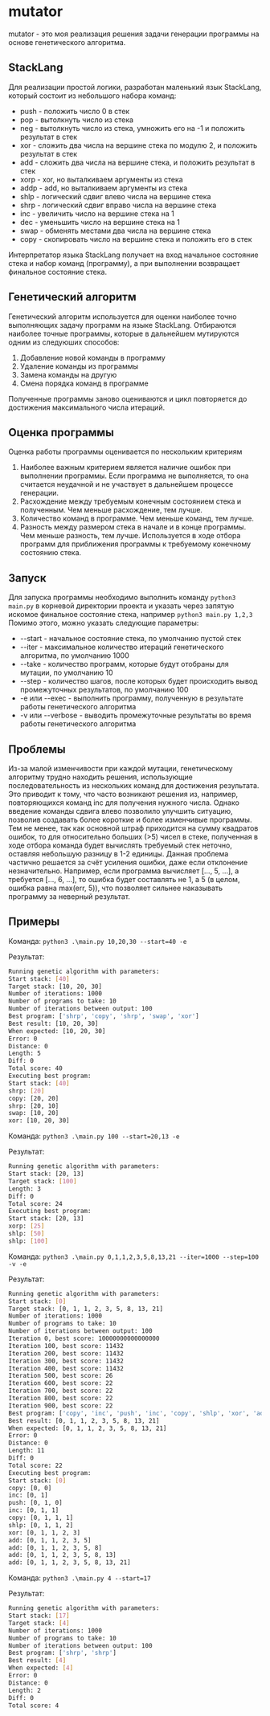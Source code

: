 # mutator
mutator - это моя реализация решения задачи генерации программы на основе генетического алгоритма.

## StackLang
Для реализации простой логики, разработан маленький язык StackLang, который состоит из небольшого набора команд:

- push - положить число 0 в стек
- pop - вытолкнуть число из стека
- neg - вытолкнуть число из стека, умножить его на -1 и положить результат в стек
- xor - сложить два числа на вершине стека по модулю 2, и положить результат в стек
- add - сложить два числа на вершине стека, и положить результат в стек
- xorp - xor, но выталкиваем аргументы из стека
- addp - add, но выталкиваем аргументы из стека
- shlp - логический сдвиг влево числа на вершине стека
- shrp - логический сдвиг вправо числа на вершине стека
- inc - увеличить число на вершине стека на 1
- dec - уменьшить число на вершине стека на 1
- swap - обменять местами два числа на вершине стека
- copy - скопировать число на вершине стека и положить его в стек

Интерпретатор языка StackLang получает на вход начальное состояние стека и набор команд (программу), а при выполнении возвращает финальное состояние стека.

## Генетический алгоритм
Генетический алгоритм используется для оценки наиболее точно выполняющих задачу программ на языке StackLang.
Отбираются наиболее точные программы, которые в дальнейшем мутируются одним из следуюших способов:

1. Добавление новой команды в программу
2. Удаление команды из программы
3. Замена команды на другую
4. Смена порядка команд в программе

Полученные программы заново оцениваются и цикл повторяется до достижения максимального числа итераций.

## Оценка программы
Оценка работы программы оценивается по нескольким критериям

1. Наиболее важным критерием является наличие ошибок при выполнении программы. Если программа не выполняется, то она считается неудачной и не участвует в дальнейшем процессе генерации.
2. Расхождение между требуемым конечным состоянием стека и полученным. Чем меньше расхождение, тем лучше.
3. Количество команд в программе. Чем меньше команд, тем лучше.
4. Разность между размером стека в начале и в конце программы. Чем меньше разность, тем лучше. Используется в ходе отбора программ для приближения программы к требуемому конечному состоянию стека.

## Запуск
Для запуска программы необходимо выполнить команду `python3 main.py` в корневой директории проекта и указать через запятую искомое финальное состояние стека, например `python3 main.py 1,2,3`
Помимо этого, можно указать следующие параметры:

- --start - начальное состояние стека, по умолчанию пустой стек
- --iter - максимальное количество итераций генетического алгоритма, по умолчанию 1000
- --take - количество программ, которые будут отобраны для мутации, по умолчанию 10
- --step - количество шагов, после которых будет происходить вывод промежуточных результатов, по умолчанию 100
- -e или --exec - выполнить программу, полученную в результате работы генетического алгоритма
- -v или --verbose - выводить промежуточные результаты во время работы генетического алгоритма

## Проблемы
Из-за малой изменчивости при каждой мутации, генетическому алгоритму трудно находить решения, использующие последовательность из нескольких команд для достижения результата.
Это приводит к тому, что часто возникают решения из, например, повторяющихся команд inc для получения нужного числа. Однако введение команды сдвига влево позволило улучшить ситуацию, позволив создавать более короткие и более изменчивые программы.
Тем не менее, так как основной штраф приходится на сумму квадратов ошибок, то для относительно больших (>5) чисел в стеке, полученная в ходе отбора команда будет вычислять требуемый стек неточно, оставляя небольшую разницу в 1-2 единицы.
Данная проблема частично решается за счёт усиления ошибки, даже если отклонение незначительно.
Например, если программа вычисляет [..., 5, ...], а требуется [..., 6, ...], то ошибка будет составлять не 1, а 5 (в целом, ошибка равна max(err, 5)), что позволяет сильнее наказывать программу за неверный результат.

## Примеры
Команда: `python3 .\main.py 10,20,30 --start=40 -e`

Результат:
```bash
Running genetic algorithm with parameters:
Start stack: [40]
Target stack: [10, 20, 30]
Number of iterations: 1000
Number of programs to take: 10
Number of iterations between output: 100
Best program: ['shrp', 'copy', 'shrp', 'swap', 'xor']
Best result: [10, 20, 30]
When expected: [10, 20, 30]
Error: 0
Distance: 0
Length: 5
Diff: 0
Total score: 40
Executing best program:
Start stack: [40]
shrp: [20]
copy: [20, 20]
shrp: [20, 10]
swap: [10, 20]
xor: [10, 20, 30]
```

Команда: `python3 .\main.py 100 --start=20,13 -e`

Результат:
```bash
Running genetic algorithm with parameters:
Start stack: [20, 13]
Target stack: [100]
Length: 3
Diff: 0
Total score: 24
Executing best program:
Start stack: [20, 13]
xorp: [25]
shlp: [50]
shlp: [100]
```

Команда: `python3 .\main.py 0,1,1,2,3,5,8,13,21 --iter=1000 --step=100 -v -e`

Результат:
```bash
Running genetic algorithm with parameters:
Start stack: [0]
Target stack: [0, 1, 1, 2, 3, 5, 8, 13, 21]
Number of iterations: 1000
Number of programs to take: 10
Number of iterations between output: 100
Iteration 0, best score: 10000000000000000
Iteration 100, best score: 11432
Iteration 200, best score: 11432
Iteration 300, best score: 11432
Iteration 400, best score: 11432
Iteration 500, best score: 26
Iteration 600, best score: 22
Iteration 700, best score: 22
Iteration 800, best score: 22
Iteration 900, best score: 22
Best program: ['copy', 'inc', 'push', 'inc', 'copy', 'shlp', 'xor', 'add', 'add', 'add', 'add']
Best result: [0, 1, 1, 2, 3, 5, 8, 13, 21]
When expected: [0, 1, 1, 2, 3, 5, 8, 13, 21]
Error: 0
Distance: 0
Length: 11
Diff: 0
Total score: 22
Executing best program:
Start stack: [0]
copy: [0, 0]
inc: [0, 1]
push: [0, 1, 0]
inc: [0, 1, 1]
copy: [0, 1, 1, 1]
shlp: [0, 1, 1, 2]
xor: [0, 1, 1, 2, 3]
add: [0, 1, 1, 2, 3, 5]
add: [0, 1, 1, 2, 3, 5, 8]
add: [0, 1, 1, 2, 3, 5, 8, 13]
add: [0, 1, 1, 2, 3, 5, 8, 13, 21]
```

Команда: `python3 .\main.py 4 --start=17`

Результат:
```bash
Running genetic algorithm with parameters:
Start stack: [17]
Target stack: [4]
Number of iterations: 1000
Number of programs to take: 10
Number of iterations between output: 100
Best program: ['shrp', 'shrp']
Best result: [4]
When expected: [4]
Error: 0
Distance: 0
Length: 2
Diff: 0
Total score: 4
```